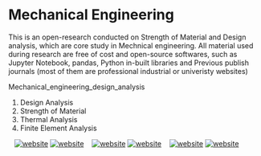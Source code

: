 # Mechanical Engineering

This is an open-research conducted on Strength of Material and Design analysis, which are core study in Mechnical engineering. All material used during research are free of cost and open-source softwares, such as Jupyter Notebook, pandas, Python in-built libraries and Previous publish journals (most of them are professional industrial or univeristy websites)

Mechanical_engineering_design_analysis

1. Design Analysis
2. Strength of Material
3. Thermal Analysis
4. Finite Element Analysis






&nbsp;&nbsp;
[![website](./img/youtube-light.svg)](https://www.youtube.com/channel/UCvMhAaE-L3rwkXUf4BnIhuQ#gh-light-mode-only)
[![website](./img/youtube-dark.svg)](https://www.youtube.com/channel/UCvMhAaE-L3rwkXUf4BnIhuQ#gh-dark-mode-only)
&nbsp;&nbsp;
[![website](./img/twitter-light.svg)](https://twitter.com/whoisthapa#gh-light-mode-only)
[![website](./img/twitter-dark.svg)](https://twitter.com/whoisthapa#gh-dark-mode-only)
&nbsp;&nbsp;
[![website](./img/linkedin-light.svg)](https://www.linkedin.com/in/thapahemant/#gh-light-mode-only)
[![website](./img/linkedin-dark.svg)](https://www.linkedin.com/in/thapahemant/#gh-dark-mode-only)
&nbsp;&nbsp;
